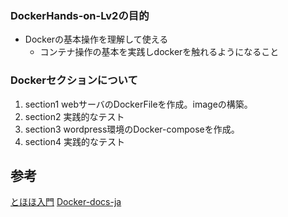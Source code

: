 ### DockerHands-on-Lv2の目的
- Dockerの基本操作を理解して使える
  - コンテナ操作の基本を実践しdockerを触れるようになること

### Dockerセクションについて
1. section1 webサーバのDockerFileを作成。imageの構築。
1. section2 実践的なテスト
1. section3 wordpress環境のDocker-composeを作成。
1. section4 実践的なテスト

## 参考
[とほほ入門](https://www.tohoho-web.com/docker/dockerfile.html)
[Docker-docs-ja](https://docs.docker.jp)
